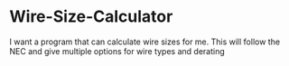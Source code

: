 # Wire-Size-Calculator
I want a program that can calculate wire sizes for me. This will follow the NEC and give multiple options for wire types and derating
